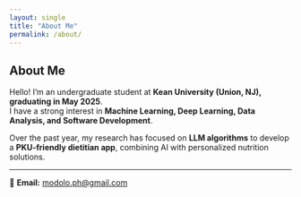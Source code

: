 ```yaml
---
layout: single
title: "About Me"
permalink: /about/
---
```


## About Me  

Hello! I’m an undergraduate student at **Kean University (Union, NJ), graduating in May 2025**.  
I have a strong interest in **Machine Learning, Deep Learning, Data Analysis, and Software Development**.  

Over the past year, my research has focused on **LLM algorithms** to develop a **PKU-friendly dietitian app**, combining AI with personalized nutrition solutions.

---
📧 **Email:** [modolo.ph@gmail.com](mailto:modolo.ph@gmail.com)  
